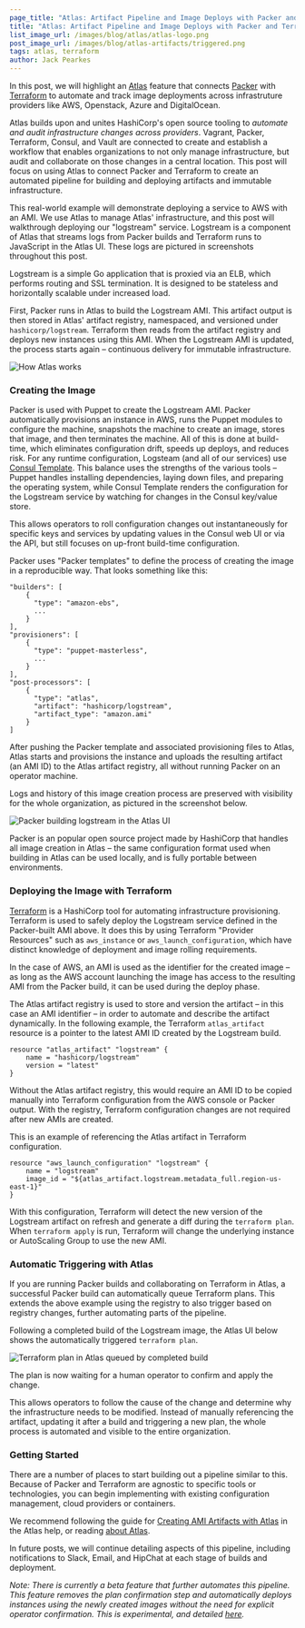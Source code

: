 ```yaml
---
page_title: "Atlas: Artifact Pipeline and Image Deploys with Packer and Terraform"
title: "Atlas: Artifact Pipeline and Image Deploys with Packer and Terraform"
list_image_url: /images/blog/atlas/atlas-logo.png
post_image_url: /images/blog/atlas-artifacts/triggered.png
tags: atlas, terraform
author: Jack Pearkes
---
```


In this post, we will highlight an [Atlas](https://atlas.hashicorp.com)
feature that connects [Packer](https://packer.io)
with [Terraform](https://terraform.io) to automate and track image deployments across
infrastruture providers like AWS, Openstack, Azure and DigitalOcean.

Atlas builds upon and unites HashiCorp's open source tooling to
_automate and audit infrastructure changes across providers_. Vagrant,
Packer, Terraform, Consul, and Vault are connected to create and
establish a workflow that enables organizations to not only manage
infrastructure, but audit and collaborate on those changes in a central
location. This post will focus on using Atlas to connect Packer and
Terraform to create an automated pipeline for building and deploying
artifacts and immutable infrastructure.

This real-world example will demonstrate deploying a service to AWS with
an AMI. We use Atlas to manage Atlas' infrastructure, and this post will
walkthrough deploying our "logstream" service. Logstream is a component
of Atlas that streams logs from Packer builds and Terraform runs to
JavaScript in the Atlas UI. These logs are pictured in screenshots
throughout this post.

Logstream is a simple Go application that is proxied via an ELB, which
performs routing and SSL termination. It is designed to be stateless and
horizontally scalable under increased load.

First, Packer runs in Atlas to build the Logstream AMI. This artifact
output is then stored in Atlas' artifact registry, namespaced, and
versioned under `hashicorp/logstream`. Terraform then reads from the
artifact registry and deploys new instances using this AMI. When the
Logstream AMI is updated, the process starts again – continuous delivery
for immutable infrastructure.

![How Atlas works](/images/blog/atlas-artifacts/how-it-works.png)

### Creating the Image

Packer is used with Puppet to create the Logstream AMI. Packer
automatically provisions an instance in AWS, runs the Puppet modules to
configure the machine, snapshots the machine to create an image, stores
that image, and then terminates the machine. All of this is done at
build-time, which eliminates configuration drift, speeds up deploys, and
reduces risk. For any runtime configuration, Logsteam (and all of our
services) use [Consul Template](https://github.com/hashicorp/consul-template).
This balance uses the strengths of the various tools – Puppet
handles installing dependencies, laying down files, and preparing the
operating system, while Consul Template renders the configuration for
the Logstream service by watching for changes in the Consul key/value
store.

This allows operators to roll configuration changes out instantaneously
for specific keys and services by updating values in the Consul web UI
or via the API, but still focuses on up-front build-time configuration.

Packer uses "Packer templates" to define the process of creating the
image in a reproducible way. That looks something like this:

    "builders": [
        {
          "type": "amazon-ebs",
          ...
        }
    ],
    "provisioners": [
        {
          "type": "puppet-masterless",
          ...
        }
    ],
    "post-processors": [
        {
          "type": "atlas",
          "artifact": "hashicorp/logstream",
          "artifact_type": "amazon.ami"
        }
    ]

After pushing the Packer template and associated provisioning files to
Atlas, Atlas starts and provisions the instance and uploads the
resulting artifact (an AMI ID) to the Atlas artifact registry, all
without running Packer on an operator machine.

Logs and history of this image creation process are preserved with
visibility for the whole organization, as pictured in the screenshot
below.

![Packer building logstream in the Atlas UI](/images/blog/atlas-artifacts/build-artifact.png)

Packer is an popular open source project made by HashiCorp that handles
all image creation in Atlas – the same configuration format used when
building in Atlas can be used locally, and is fully portable between
environments.

### Deploying the Image with Terraform

[Terraform](https://terraform.io) is a HashiCorp tool for automating
infrastructure provisioning. Terraform is used to safely deploy the
Logstream service defined in the Packer-built AMI above. It does this by
using Terraform "Provider Resources" such as `aws_instance` or
`aws_launch_configuration`,  which have distinct knowledge of deployment
and image rolling requirements.

In the case of AWS, an AMI is used as the identifier for the created
image – as long as the AWS account launching the image has access to the
resulting AMI from the Packer build, it can be used during the deploy
phase.

The Atlas artifact registry is used to store and version the artifact –
in this case an AMI identifier – in order to automate and describe the
artifact dynamically. In the following example, the Terraform
`atlas_artifact` resource is a pointer to the latest AMI ID created by
the Logstream build.

    resource "atlas_artifact" "logstream" {
        name = "hashicorp/logstream"
        version = "latest"
    }


Without the Atlas artifact registry, this would require an AMI ID to be
copied manually into Terraform configuration from the AWS console or Packer
output. With the registry, Terraform configuration changes are not
required after new AMIs are created.

This is an example of referencing the Atlas artifact in Terraform
configuration.

    resource "aws_launch_configuration" "logstream" {
        name = "logstream"
        image_id = "${atlas_artifact.logstream.metadata_full.region-us-east-1}"
    }

With this configuration, Terraform will detect the new version of the
Logstream artifact on refresh and generate a diff during the `terraform
plan`. When `terraform apply` is run, Terraform will change the
underlying instance or AutoScaling Group to use the new AMI.

### Automatic Triggering with Atlas

If you are running Packer builds and collaborating on Terraform in
Atlas, a successful Packer build can automatically queue Terraform
plans. This extends the above example using the registry to also trigger
based on registry changes, further automating parts of the pipeline.

Following a completed build of the Logstream image, the Atlas UI below
shows the automatically triggered `terraform plan`.

![Terraform plan in Atlas queued by completed build](/images/blog/atlas-artifacts/confirm-artifact.png)

The plan is now waiting for a human operator to confirm and apply the
change.

This allows operators to follow the cause of the change and determine
why the infrastructure needs to be modified. Instead of manually
referencing the artifact, updating it after a build and triggering a new
plan, the whole process is automated and visible to the entire
organization.

### Getting Started

There are a number of places to start building out a pipeline similar to
this. Because of Packer and Terraform are agnostic to specific tools or
technologies, you can begin implementing with existing configuration
management, cloud providers or containers.

We recommend following the guide for [Creating AMI Artifacts with Atlas](https://atlas.hashicorp.com/help/packer/artifacts/creating-amis)
in the Atlas help, or reading [about Atlas](https://atlas.hashicorp.com/help).

In future posts, we will continue detailing aspects of this pipeline,
including notifications to Slack, Email, and HipChat at each stage of
builds and deployment.

_Note: There is currently a beta feature that further automates this
pipeline. This feature removes the plan confirmation step and automatically deploys
instances using the newly created images without the need for explicit
operator confirmation. This is experimental, and detailed
[here](https://atlas.hashicorp.com/help/terraform/runs/automatic-applies)._

